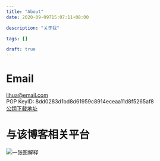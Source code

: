 ```yaml
---
title: "About"
date: 2020-09-09T15:07:11+08:00

description: "关于我"

tags: []

draft: true
---
```

# Email  
lihua@email.com  
PGP KeyID: 8dd0283d1bd8d61959c8914eceaa11d8f5265af8  
[公钥下载地址](/lihua@email.com.asc)

# 与该博客相关平台
![一张图解释](/blog.png)

